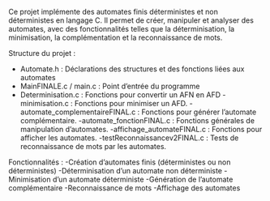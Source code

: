 Ce projet implémente des automates finis déterministes et non déterministes en langage C. 
Il permet de créer, manipuler et analyser des automates, avec des fonctionnalités telles que la déterminisation, la minimisation, la complémentation et la reconnaissance de mots.

Structure du projet :
- Automate.h : Déclarations des structures et des fonctions liées aux automates
- MainFINALE.c / main.c : Point d’entrée du programme
- Determinisation.c : Fonctions pour convertir un AFN en AFD
-minimisation.c : Fonctions pour minimiser un AFD.
-automate_complementaireFINAL.c : Fonctions pour générer l’automate complémentaire.
-automate_fonctionFINAL.c : Fonctions générales de manipulation d’automates.
-affichage_automateFINAL.c : Fonctions pour afficher les automates.
-testReconnaissancev2FINAL.c : Tests de reconnaissance de mots par les automates.

Fonctionnalités :
-Création d’automates finis (déterministes ou non déterministes)
-Déterminisation d’un automate non déterministe
-Minimisation d’un automate déterministe
-Génération de l’automate complémentaire
-Reconnaissance de mots
-Affichage des automates
